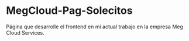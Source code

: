 # MegCloud-Pag-Solecitos
Página que desarrolle el frontend en mi actual trabajo en la empresa Meg Cloud Services.
